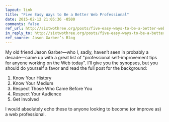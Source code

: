 ```yaml
---
layout: link
title: "Five Easy Ways to Be a Better Web Professional"
date: 2015-02-12 21:05:36 -0500
comments: false
ref_url: http://sixtwothree.org/posts/five-easy-ways-to-be-a-better-web-professional
in_reply_to: http://sixtwothree.org/posts/five-easy-ways-to-be-a-better-web-professional
ref_source: Jason Garber’s Blog
---
```


My old friend Jason Garber—who I, sadly, haven’t seen in probably a decade—came up with a great list of "professional self-improvement tips for anyone working on the Web today". I’ll give you the synopses, but you should do yourself a favor and read the full post for the background:

1. Know Your History
2. Know Your Medium
3. Respect Those Who Came Before You
4. Respect Your Audience
5. Get Involved

I would absolutely echo these to anyone looking to become (or improve as) a web professional.